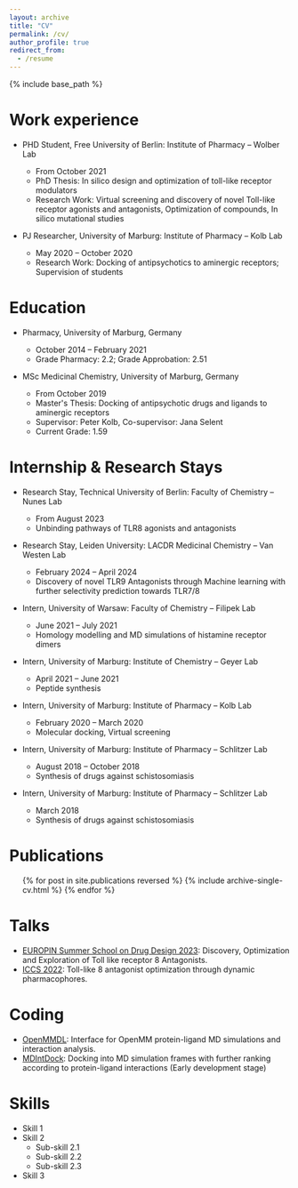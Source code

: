 ```yaml
---
layout: archive
title: "CV"
permalink: /cv/
author_profile: true
redirect_from:
  - /resume
---
```


{% include base_path %}

Work experience
======
* PHD Student, Free University of Berlin: Institute of Pharmacy – Wolber Lab
  * From October 2021
  * PhD Thesis: In silico design and optimization of toll-like receptor modulators
  * Research Work: Virtual screening and discovery of novel Toll-like receptor agonists and antagonists, Optimization of compounds, In silico mutational studies 

* PJ Researcher, University of Marburg: Institute of Pharmacy – Kolb Lab
  * May 2020 – October 2020
  * Research Work: Docking of antipsychotics to aminergic receptors; Supervision of students

Education
======
* Pharmacy, University of Marburg, Germany
  * October 2014 – February 2021
  * Grade Pharmacy: 2.2; Grade Approbation: 2.51
 
* MSc Medicinal Chemistry, University of Marburg, Germany
  * From October 2019
  * Master's Thesis: Docking of antipsychotic drugs and ligands to aminergic receptors
  * Supervisor: Peter Kolb, Co-supervisor: Jana Selent
  * Current Grade: 1.59

Internship & Research Stays
======
* Research Stay, Technical University of Berlin: Faculty of Chemistry – Nunes Lab
  * From August 2023
  * Unbinding pathways of TLR8 agonists and antagonists

* Research Stay, Leiden University: LACDR Medicinal Chemistry – Van Westen Lab
  * February 2024 – April 2024
  * Discovery of novel TLR9 Antagonists through Machine learning with further selectivity prediction towards TLR7/8

* Intern, University of Warsaw: Faculty of Chemistry – Filipek Lab
  * June 2021 – July 2021
  * Homology modelling and MD simulations of histamine receptor dimers

* Intern, University of Marburg: Institute of Chemistry – Geyer Lab
  * April 2021 – June 2021
  * Peptide synthesis
 
* Intern, University of Marburg: Institute of Pharmacy – Kolb Lab
  * February 2020 – March 2020
  * Molecular docking, Virtual screening

* Intern, University of Marburg: Institute of Pharmacy – Schlitzer Lab
  * August 2018 – October 2018
  * Synthesis of drugs against schistosomiasis

* Intern, University of Marburg: Institute of Pharmacy – Schlitzer Lab
  * March 2018
  * Synthesis of drugs against schistosomiasis
  
Publications
======
  <ul>{% for post in site.publications reversed %}
    {% include archive-single-cv.html %}
  {% endfor %}</ul>
  
Talks
======
* [EUROPIN Summer School on Drug Design 2023](https://pharminfo.univie.ac.at/summerschool/2023/): Discovery, Optimization and Exploration of Toll like receptor 8 Antagonists.
* [ICCS 2022](https://iccs-nl.org/): Toll-like 8 antagonist optimization through dynamic pharmacophores.
  
Coding
======
* [OpenMMDL](https://github.com/wolberlab/OpenMMDL): Interface for OpenMM protein-ligand MD simulations and interaction analysis.
* [MDIntDock](https://github.com/talagayev/MDIntDock): Docking into MD simulation frames with further ranking according to protein-ligand interactions (Early development stage)

Skills
======
* Skill 1
* Skill 2
  * Sub-skill 2.1
  * Sub-skill 2.2
  * Sub-skill 2.3
* Skill 3
  
